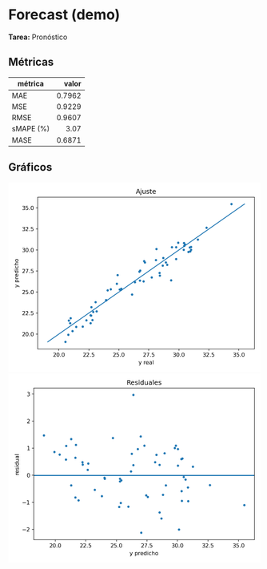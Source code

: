# Forecast (demo)

**Tarea:** Pronóstico

## Métricas
| métrica | valor |
|---|---:|
| MAE | 0.7962 |
| MSE | 0.9229 |
| RMSE | 0.9607 |
| sMAPE (%) | 3.07 |
| MASE | 0.6871 |

## Gráficos
![Ajuste](fit.png)
![Residuales](resid.png)
